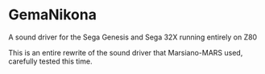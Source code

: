 # GemaNikona
A sound driver for the Sega Genesis and Sega 32X running entirely on Z80

This is an entire rewrite of the sound driver that Marsiano-MARS used, carefully tested this time.
